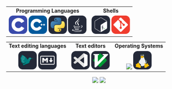 <div align="center">
  <table>
    <tr>
      <td align="center">
        <b> Programming Languages </b>
      </td>
      <td align="center">
        <b> Shells </b>
      </td>
    </tr>
    <tr>
      <td>
        <a href="https://en.wikipedia.org/wiki/C_(programming_language)"><img src="https://github.com/tandpfun/skill-icons/blob/main/icons/C.svg" height=50 /></a>
        <a href="https://en.wikipedia.org/wiki/C%2B%2B"><img src="https://github.com/tandpfun/skill-icons/blob/main/icons/CPP.svg" height=50 /></a>
        <a href="https://en.wikipedia.org/wiki/Python_(programming_language)"><img src="https://github.com/tandpfun/skill-icons/blob/main/icons/Python-Dark.svg" height=50 /></a>
        <a href="https://en.wikipedia.org/wiki/Java_(programming_language)"><img src="https://github.com/tandpfun/skill-icons/blob/main/icons/Java-Dark.svg" height=50 /></a>
      </td>
      <td>
        <a href="https://en.wikipedia.org/wiki/Bash_(Unix_shell)"><img src="https://raw.githubusercontent.com/tandpfun/skill-icons/65dea6c4eaca7da319e552c09f4cf5a9a8dab2c8/icons/Bash-Dark.svg" height=50 /></a>
        <a href="https://en.wikipedia.org/wiki/Git"><img src="https://raw.githubusercontent.com/tandpfun/skill-icons/65dea6c4eaca7da319e552c09f4cf5a9a8dab2c8/icons/Git.svg" height=50 /></a>
      </td>
    </tr>
  </table>
  <table>
    <tr>
      <td align="center">
        <b> Text editing languages </b>
      </td>
      <td align="center">
        <b> Text editors </b>
      </td>
      <td align="center">
        <b> Operating Systems </b>
      </td>
    </tr>
    <tr>
      <td align="center">
        <a href="https://en.wikipedia.org/wiki/LaTeX"><img src="https://github.com/tandpfun/skill-icons/blob/main/icons/LaTeX-Dark.svg" height=50 /></a>
        <a href="https://en.wikipedia.org/wiki/Markdown"><img src="https://github.com/tandpfun/skill-icons/blob/main/icons/Markdown-Dark.svg" height=50 /></a>
      </td>
      <td align="center">
        <a href="https://en.wikipedia.org/wiki/Visual_Studio_Code"><img src="https://github.com/tandpfun/skill-icons/blob/main/icons/VSCode-Dark.svg" height=50 /></a>
        <a href="https://en.wikipedia.org/wiki/Vim_(text_editor)"><img src="https://raw.githubusercontent.com/tandpfun/skill-icons/65dea6c4eaca7da319e552c09f4cf5a9a8dab2c8/icons/VIM-Dark.svg" height=50 /></a>
      </td>
      <td align="center">
        <a href="https://en.wikipedia.org/wiki/Microsoft_Windows"><img src="https://github.com/tandpfun/skill-icons/blob/main/icons/Windows-Dark.svg" height=50 /></a>
        <a href="https://en.wikipedia.org/wiki/Linux"><img src="https://github.com/tandpfun/skill-icons/blob/main/icons/Linux-Dark.svg" height=50 /></a>
      </td>
    </tr>
  </table>
  <a href="#"><img src="https://github-readme-stats.vercel.app/api/top-langs/?username=TotemaM&layout=compact&theme=dark" height="140"/></a>
  <a href="https://fr.wikipedia.org/wiki/LeetCode"><img src="https://leetcard.jacoblin.cool/TotemaM" height="140"/></a>
</div>
